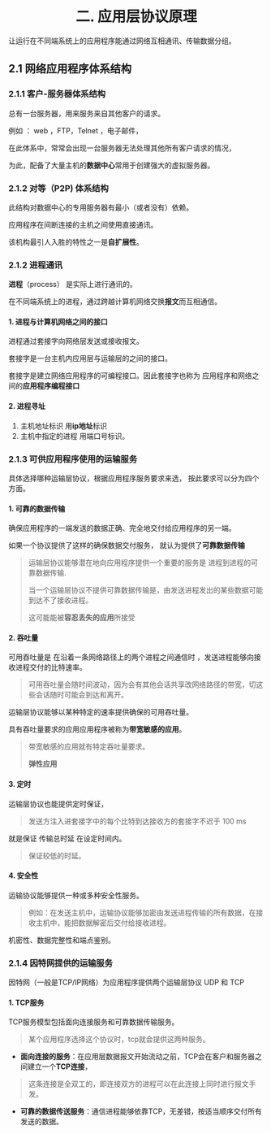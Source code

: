 <h1>
    <center>二. 应用层协议原理</center>
</h1>

 让运行在不同端系统上的应用程序能通过网络互相通讯、传输数据分组。

## 2.1 网络应用程序体系结构

### 2.1.1 客户-服务器体系结构

总有一台服务器，用来服务来自其他客户的请求。

例如 ： web ，FTP，Telnet ，电子邮件，

在此体系中，常常会出现一台服务器无法处理其他所有客户请求的情况，

为此，配备了大量主机的**数据中心**常用于创建强大的虚拟服务器。

### 2.1.2 对等（P2P) 体系结构

此结构对数据中心的专用服务器有最小（或者没有）依赖。

应用程序在间断连接的主机之间使用直接通讯。

该机构最引人入胜的特性之一是**自扩展性**。



### 2.1.2 进程通讯

**进程**（process） 是实际上进行通讯的。

在不同端系统上的进程，通过跨越计算机网络交换**报文**而互相通信。

#### 1. 进程与计算机网络之间的接口

进程通过套接字向网络层发送或接收报文。

套接字是一台主机内应用层与运输层的之间的接口。

套接字是建立网络应用程序的可编程接口。因此套接字也称为 应用程序和网络之间的**应用程序编程接口**

#### 2. 进程寻址

1.  主机地址标识 用**ip地址**标识
2.  主机中指定的进程 用端口号标识。



### 2.1.3 可供应用程序使用的运输服务

具体选择哪种运输层协议，根据应用程序服务要求来选， 按此要求可以分为四个方面。

#### 1. 可靠的数据传输

确保应用程序的一端发送的数据正确、完全地交付给应用程序的另一端。

如果一个协议提供了这样的确保数据交付服务， 就认为提供了**可靠数据传输**

>   运输层协议能够潜在地向应用程序提供一个重要的服务是 进程到进程的可靠数据传输.
>
>   
>
>   当一个运输层协议不提供可靠数据传输是，由发送进程发出的某些数据可能到达不了接收进程。
>
>   这可能能被**容忍丢失的应用**所接受

#### 2. 吞吐量

可用吞吐量是 在沿着一条网络路径上的两个进程之间通信时 ，发送进程能够向接收进程交付的比特速率。

>   可用吞吐量会随时间波动，因为会有其他会话共享改网络路径的带宽，切这些会话随时可能会到达和离开。

运输层协议能够以某种特定的速率提供确保的可用吞吐量。

具有吞吐量要求的应用应用程序被称为**带宽敏感的应用**。

>   带宽敏感的应用就有特定吞吐量要求。
>
>   **弹性应用**

#### 3. 定时

运输层协议也能提供定时保证，

>   发送方注入进套接字中的每个比特到达接收方的套接字不迟于 100 ms

就是保证 传输总时延 在设定时间内。

>   保证较低的时延。

#### 4. 安全性

运输协议能够提供一种或多种安全性服务。

>   例如：在发送主机中，运输协议能够加密由发送进程传输的所有数据，在接收主机中，能把数据解密后交付给接收进程。

机密性、数据完整性和端点鉴别。

### 2.1.4 因特网提供的运输服务

因特网（一般是TCP/IP网络）为应用程序提供两个运输层协议 UDP 和 TCP

#### 1. TCP服务

TCP服务模型包括面向连接服务和可靠数据传输服务。

>   某个应用程序选择这个协议时，tcp就会提供这两种服务。

-   **面向连接的服务**：在应用层数据报文开始流动之前，TCP会在客户和服务器之间建立一个**TCP连接**，

>   这条连接是全双工的，即连接双方的进程可以在此连接上同时进行报文手发。

-   **可靠的数据传送服务**：通信进程能够依靠TCP，无差错，按适当顺序交付所有发送的数据。



